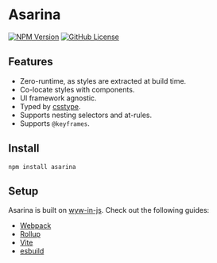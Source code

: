# Asarina

[![NPM Version][npm-badge]](https://www.npmjs.com/package/asarina)
[![GitHub License][license-badge]](https://opensource.org/license/MIT)

[npm-badge]: https://img.shields.io/npm/v/asarina?style=flat-square
[license-badge]: https://img.shields.io/github/license/uzmoi/asarina?style=flat-square

## Features

- Zero-runtime, as styles are extracted at build time.
- Co-locate styles with components.
- UI framework agnostic.
- Typed by [csstype](https://github.com/frenic/csstype).
- Supports nesting selectors and at-rules.
- Supports `@keyframes`.

## Install

```
npm install asarina
```

## Setup

Asarina is built on [wyw-in-js](https://wyw-in-js.dev).
Check out the following guides:

- [Webpack](https://wyw-in-js.dev/bundlers/webpack)
- [Rollup](https://wyw-in-js.dev/bundlers/rollup)
- [Vite](https://wyw-in-js.dev/bundlers/vite)
- [esbuild](https://wyw-in-js.dev/bundlers/esbuild)
